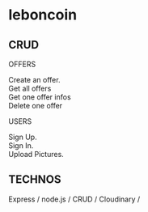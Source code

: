 # leboncoin

## CRUD

OFFERS

Create an offer.  
Get all offers  
Get one offer infos  
Delete one offer

USERS

Sign Up.  
Sign In.  
Upload Pictures.

## TECHNOS

Express / node.js / CRUD / Cloudinary /
